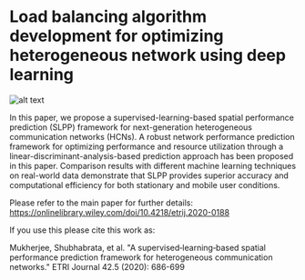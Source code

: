 # Load balancing algorithm development for optimizing heterogeneous network using deep learning

![alt text](https://github.com/shubha07m/Load-balancing-algorithm-development-for-optimizing-heterogeneous-network-using-machine-learning/blob/master/ProcessFlow.png)

In this paper, we propose a supervised-learning-based spatial performance prediction (SLPP) framework for next-generation heterogeneous communication networks (HCNs). A robust network performance prediction framework for optimizing performance and resource utilization through a linear-discriminant-analysis-based prediction approach has been proposed in this paper. Comparison results with different machine learning techniques on real-world data demonstrate that SLPP provides superior accuracy and computational efficiency for both stationary and mobile user conditions.

Please refer to the main paper for further details:
https://onlinelibrary.wiley.com/doi/10.4218/etrij.2020-0188


If you use this please cite this work as:

Mukherjee, Shubhabrata, et al. "A supervised‐learning‐based spatial performance prediction framework for heterogeneous communication networks." ETRI Journal 42.5 (2020): 686-699
